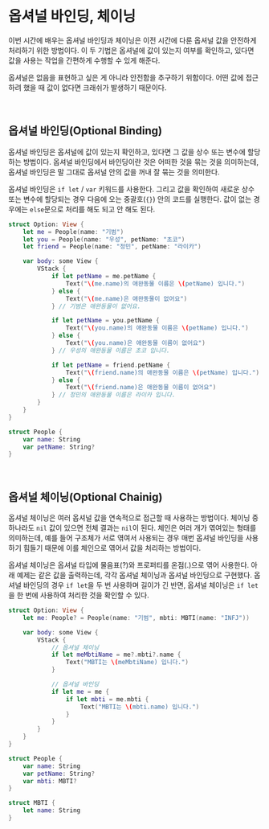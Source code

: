 # 옵셔널 바인딩, 체이닝

이번 시간에 배우는 옵셔널 바인딩과 체이닝은 이전 시간에 다룬 옵셔널 값을 안전하게 처리하기 위한 방법이다. 이 두 기법은 옵셔널에 값이 있는지 여부를 확인하고, 있다면 값을 사용는 작업을 간편하게 수행할 수 있게 해준다.

옵셔널은 없음을 표현하고 싶은 게 아니라 안전함을 추구하기 위함이다. 어떤 값에 접근하려 했을 때 값이 없다면 크래쉬가 발생하기 때문이다.

<br>

## 옵셔널 바인딩(Optional Binding)

옵셔널 바인딩은 옵셔널에 값이 있는지 확인하고, 있다면 그 값을 상수 또는 변수에 할당하는 방법이다. 옵셔널 바인딩에서 바인딩이란 것은 어떠한 것을 묶는 것을 의미하는데, 옵셔널 바인딩은 말 그대로 옵셔널 안의 값을 꺼내 잘 묶는 것을 의미한다.

옵셔널 바인딩은 `if let` / `var` 키워드를 사용한다. 그리고 값을 확인하여 새로운 상수 또는 변수에 할당되는 경우 다음에 오는 중괄호(`{}`) 안의 코드를 실행한다. 값이 없는 경우에는 `else`문으로 처리를 해도 되고 안 해도 된다.

```swift
struct Option: View {
    let me = People(name: "기범")
    let you = People(name: "우성", petName: "초코")
    let friend = People(name: "정민", petName: "라이카")

    var body: some View {
        VStack {
            if let petName = me.petName {
                Text("\(me.name)의 애완동물 이름은 \(petName) 입니다.")
            } else {
                Text("\(me.name)은 애완동물이 없어요")
            } // 기범은 애완동물이 없어요.

            if let petName = you.petName {
                Text("\(you.name)의 애완동물 이름은 \(petName) 입니다.")
            } else {
                Text("\(you.name)은 애완동물 이름이 없어요")
            } // 우성의 애완동물 이름은 초코 입니다.

            if let petName = friend.petName {
                Text("\(friend.name)의 애완동물 이름은 \(petName) 입니다.")
            } else {
                Text("\(friend.name)은 애완동물 이름이 없어요")
            } // 정민의 애완동물 이름은 라이카 입니다.
        }
    }
}

struct People {
    var name: String
    var petName: String?
}
```

<br>

## 옵셔널 체이닝(Optional Chainig)

옵셔널 체이닝은 여러 옵셔널 값을 연속적으로 접근할 때 사용하는 방법이다. 체이닝 중 하나라도 `nil` 값이 있으면 전체 결과는 `nil`이 된다. 체인은 여러 개가 엮여있는 형태를 의미하는데, 예를 들어 구조체가 서로 엮여서 사용되는 경우 매번 옵셔널 바인딩을 사용하기 힘들기 때문에 이를 체인으로 엮어서 값을 처리하는 방법이다.

옵셔널 체이닝은 옵셔널 타입에 물음표(?)와 프로퍼티를 온점(.)으로 엮어 사용한다. 아래 예제는 같은 값을 출력하는데, 각각 옵셔널 체이닝과 옵셔널 바인딩으로 구현했다. 옵셔널 바인딩의 경우 `if let`을 두 번 사용하며 길이가 긴 반면, 옵셔널 체이닝은 `if let`을 한 번에 사용하여 처리한 것을 확인할 수 있다.

```swift
struct Option: View {
    let me: People? = People(name: "기범", mbti: MBTI(name: "INFJ"))

    var body: some View {
        VStack {
            // 옵셔널 체이닝
            if let meMbtiName = me?.mbti?.name {
                Text("MBTI는 \(meMbtiName) 입니다.")
            }

            // 옵셔널 바인딩
            if let me = me {
                if let mbti = me.mbti {
                    Text("MBTI는 \(mbti.name) 입니다.")
                }
            }
        }
    }
}

struct People {
    var name: String
    var petName: String?
    var mbti: MBTI?
}

struct MBTI {
    let name: String
}
```
